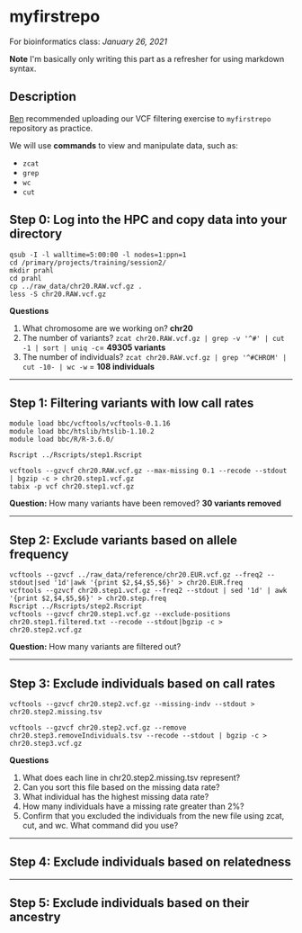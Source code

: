 # myfirstrepo
For bioinformatics class: *January 26, 2021*

**Note** I'm basically only writing this part as a refresher for using markdown syntax.

## Description
[Ben](https://github.com/biobenkj) recommended uploading our VCF filtering exercise to `myfirstrepo` repository as practice. 

We will use **commands** to view and manipulate data, such as:
* `zcat`
* `grep`
* `wc`
* `cut`

## Step 0: Log into the HPC and copy data into your directory
```
qsub -I -l walltime=5:00:00 -l nodes=1:ppn=1   
cd /primary/projects/training/session2/  
mkdir prahl   
cd prahl   
cp ../raw_data/chr20.RAW.vcf.gz .   
less -S chr20.RAW.vcf.gz   
```
**Questions**
1. What chromosome are we working on? **chr20**
2. The number of variants? `zcat chr20.RAW.vcf.gz | grep -v '^#' | cut -1 | sort | uniq -c`= **49305 variants**
3. The number of individuals? `zcat chr20.RAW.vcf.gz | grep '^#CHROM' | cut -10- | wc -w` = **108 individuals**

---
## Step 1: Filtering variants with low call rates
```
module load bbc/vcftools/vcftools-0.1.16
module load bbc/htslib/htslib-1.10.2
module load bbc/R/R-3.6.0/

Rscript ../Rscripts/step1.Rscript

vcftools --gzvcf chr20.RAW.vcf.gz --max-missing 0.1 --recode --stdout | bgzip -c > chr20.step1.vcf.gz
tabix -p vcf chr20.step1.vcf.gz
```

**Question:** How many variants have been removed? **30 variants removed**

---
## Step 2: Exclude variants based on allele frequency
```
vcftools --gzvcf ../raw_data/reference/chr20.EUR.vcf.gz --freq2 --stdout|sed '1d'|awk '{print $2,$4,$5,$6}' > chr20.EUR.freq
vcftools --gzvcf chr20.step1.vcf.gz --freq2 --stdout | sed '1d' | awk '{print $2,$4,$5,$6}' > chr20.step.freq
Rscript ../Rscripts/step2.Rscript 
vcftools --gzvcf chr20.step1.vcf.gz --exclude-positions chr20.step1.filtered.txt --recode --stdout|bgzip -c > chr20.step2.vcf.gz
```


**Question:** How many variants are filtered out?

---
## Step 3: Exclude individuals based on call rates
```
vcftools --gzvcf chr20.step2.vcf.gz --missing-indv --stdout > chr20.step2.missing.tsv

vcftools --gzvcf chr20.step2.vcf.gz --remove chr20.step3.removeIndividuals.tsv --recode --stdout | bgzip -c > chr20.step3.vcf.gz
```

**Questions**
1. What does each line in chr20.step2.missing.tsv represent?
2. Can you sort this file based on the missing data rate?
3. What individual has the highest missing data rate?
4. How many individuals have a missing rate greater than 2%?
5. Confirm that you excluded the individuals from the new file using zcat, cut, and wc. What command did you use?

---
## Step 4: Exclude individuals based on relatedness


---
## Step 5: Exclude individuals based on their ancestry
